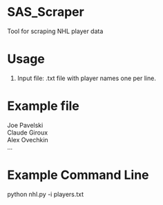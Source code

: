 # SAS_Scraper
Tool for scraping NHL player data

# Usage
1. Input file: .txt file with player names one per line.

# Example file
Joe Pavelski  
Claude Giroux  
Alex Ovechkin  
...  
  
# Example Command Line
python nhl.py -i players.txt

